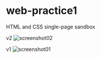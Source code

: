 # web-practice1
HTML and CSS single-page sandbox

v2
![screenshot02](https://user-images.githubusercontent.com/46622469/88463539-277e8d00-cebc-11ea-970e-feee6f7ee7a1.png)

v1
![screenshot01](https://user-images.githubusercontent.com/46622469/81402297-cb686000-9139-11ea-9dee-0632f58f0aec.png)

